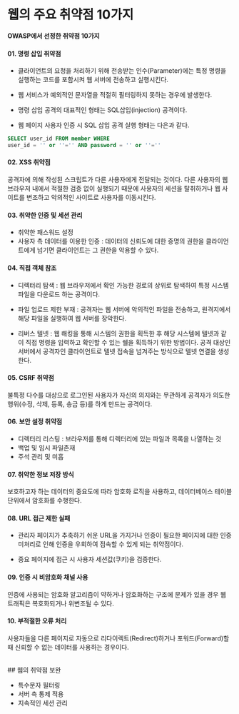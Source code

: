 # 웹의 주요 취약점 10가지

**OWASP에서 선정한 취약점 10가지**

#### 01. 명령 삽입 취약점

  - 클라이언트의 요청을 처리하기 위해 전송받는 인수(Parameter)에는 특정 명령을 실행하는 코드를 포함시켜 웹 서버에 전송하고 실행시킨다.

  - 웹 서비스가 예외적인 문자열을 적절히 필터링하지 못하는 경우에 발생한다.

  - 명령 삽입 공격의 대표적인 형태는 SQL삽입(injection) 공격이다.

  - 웹 페이지 사용자 인증 시 SQL 삽입 공격 실행 형태는 다은과 같다.

  ```SQL
  SELECT user_id FROM member WHERE
  user_id = '' or ''='' AND password = '' or ''=''
  ```

#### 02. XSS 취약점

  공격자에 의해 작성된 스크립트가 다른 사용자에게 전달되는 것이다. 다른 사용자의 웹 브라우저 내에서 적절한 검증 없이 실행되기 때문에 사용자의 세션을 탈취하거나 웹 사이트를 변조하고 악의적인 사이트로 사용자를 이동시킨다.


#### 03. 취약한 인증 및 세션 관리

  - 취약한 패스워드 설정
  - 사용자 측 데이터를 이용한 인증 : 데이터의 신뢰도에 대한 증명의 권한을 클라이언트에게 넘기면 클라이언트는 그 권한을 악용할 수 있다.

#### 04. 직접 객체 참조

 - 디렉터리 탐색 : 웹 브라우저에서 확인 가능한 경로의 상위로 탐색하여 특정 시스템 파일을 다운로드 하는 공격이다.

 - 파일 업로드 제한 부재 : 공격자는 웹 서버에 악의적인 파일을 전송하고, 원격지에서 해당 파일을 실행하여 웹 서버를 장악한다.

 - 리버스 텔넷 : 웹 해킹을 통해 시스템의 권한을 획득한 후 해당 시스템에 텔넷과 같이 직접 명령을 입력하고 확인할 수 있는 쉘을 획득하기 위한 방법이다. 공격 대상인 서버에서 공격자인 클라이언트로 텔넷 접속을 넘겨주는 방식으로 텔넷 연결을 생성한다.

#### 05. CSRF 취약점

  불특정 다수를 대상으로 로그인된 사용자가 자신의 의지와는 무관하게 공격자가 의도한 행위(수정, 삭제, 등록, 송금 등)를 하게 만드는 공격이다.

#### 06. 보안 설정 취약점

  - 디렉터리 리스팅 : 브라우저를 통해 디렉터리에 있는 파일과 목록을 나열하는 것
  - 백업 및 임시 파일존재
  - 주석 관리 및 미흡

#### 07. 취약한 정보 저장 방식

  보호하고자 하는 데이터의 중요도에 따라 암호화 로직을 사용하고, 데이터베이스 테이블 단위에서 암호화를 수행한다.

#### 08. URL 접근 제한 실패

  - 관리자 페이지가 추축하기 쉬운 URL을 가지거나 인증이 필요한 페이지에 대한 인증 미처리로 인해 인증을 우회하여 접속할 수 있게 되는 취약점이다.

  - 중요 페이지에 접근 시 사용자 세션값(쿠키)을 검증한다.

#### 09. 인증 시 비암호화 채널 사용

  인증에 사용되는 암호화 알고리즘이 약하거나 암호화하는 구조에 문제가 있을 경우 웹 트래픽은 복호화되거나 위변조될 수 있다.

#### 10. 부적절한 오류 처리

  사용자들을 다른 페이지로 자동으로 리다이렉트(Redirect)하거나 포워드(Forward)할 때 신뢰할 수 없는 데이터를 사용하는 경우이다.

<br>
## 웹의 취약점 보완

 - 특수문자 필터링
 - 서버 측 통제 적용
 - 지속적인 세션 관리
